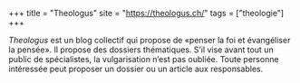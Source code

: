 +++
title = "Theologus"
site = "https://theologus.ch/"
tags = ["theologie"]
+++

*Theologus* est un blog collectif qui propose de «penser la foi et évangéliser la pensée». Il propose des dossiers thématiques. S’il vise avant tout un public de spécialistes, la vulgarisation n’est pas oubliée. Toute personne intéressée peut proposer un dossier ou un article aux responsables.
